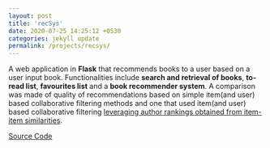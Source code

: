 ```yaml
---
layout: post
title: 'recSys'
date: 2020-07-25 14:25:12 +0530
categories: jekyll update
permalink: /projects/recsys/
---
```


A web application in **Flask** that recommends books to a user based on a user input book. Functionalities include **search and retrieval of books**, **to-read list**, **favourites list** and a **book recommender system**. A comparison was made of quality of recommendations based on simple item(and user) based  collaborative filtering methods and one that used item(and user) based collaborative filtering [leveraging author rankings obtained from item-item similarities][paper-link]. 

[Source Code][recSys-src]

[paper-link]: https://www.researchgate.net/publication/221935859_Improving_an_Hybrid_Literary_Book_Recommendation_System_through_AuthorRanking
[recSys-src]: https://github.com/swatisbhat/recSys


